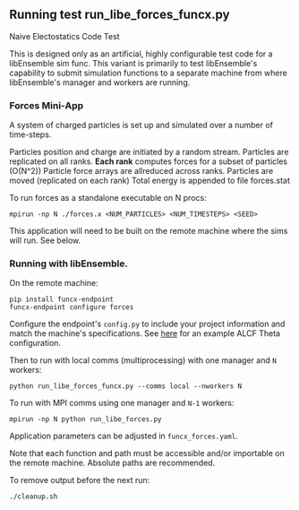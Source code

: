 ## Running test run_libe_forces_funcx.py

Naive Electostatics Code Test

This is designed only as an artificial, highly configurable test
code for a libEnsemble sim func. This variant is primarily to test libEnsemble's
capability to submit simulation functions to a separate machine from where libEnsemble's
manager and workers are running.

### Forces Mini-App

A system of charged particles is set up and simulated over a number of time-steps.

Particles position and charge are initiated by a random stream.
Particles are replicated on all ranks.
**Each rank** computes forces for a subset of particles (O(N^2))
Particle force arrays are allreduced across ranks.
Particles are moved (replicated on each rank)
Total energy is appended to file forces.stat

To run forces as a standalone executable on N procs:

    mpirun -np N ./forces.x <NUM_PARTICLES> <NUM_TIMESTEPS> <SEED>

This application will need to be built on the remote machine where the sims will run.
See below.

### Running with libEnsemble.

On the remote machine:

    pip install funcx-endpoint
    funcx-endpoint configure forces

Configure the endpoint's `config.py` to include your project information and
match the machine's specifications.
See [here](https://funcx.readthedocs.io/en/latest/endpoints.html#theta-alcf) for
an example ALCF Theta configuration.

Then to run with local comms (multiprocessing) with one manager and `N` workers:

    python run_libe_forces_funcx.py --comms local --nworkers N

To run with MPI comms using one manager and `N-1` workers:

    mpirun -np N python run_libe_forces.py

Application parameters can be adjusted in `funcx_forces.yaml`.

Note that each function and path must be accessible and/or importable on the
remote machine. Absolute paths are recommended.

To remove output before the next run:

    ./cleanup.sh

